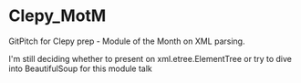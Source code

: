 # Clepy_MotM
GitPitch for Clepy prep - Module of the Month on XML parsing.

I'm still deciding whether to present on xml.etree.ElementTree or try to dive into BeautifulSoup for this module talk
